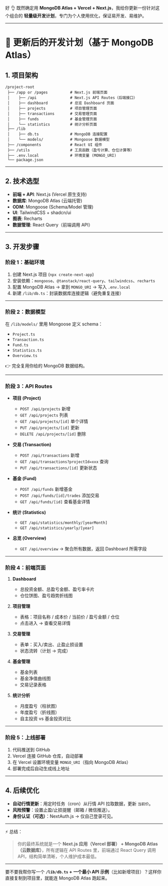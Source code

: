 好 👌 既然确定用 **MongoDB Atlas + Vercel + Next.js**，我给你更新一份针对这个组合的 **轻量级开发计划**，专门为个人使用优化，保证易开发、易维护。

---

# 🚀 更新后的开发计划（基于 MongoDB Atlas）

## 1. 项目架构

```
/project-root
 ├── /app or /pages          # Next.js 前端页面
 │    ├── /api               # Next.js API Routes（后端接口）
 │    ├── dashboard          # 总览 Dashboard 页面
 │    ├── projects           # 项目管理页面
 │    ├── transactions       # 交易管理页面
 │    ├── funds              # 基金管理页面
 │    └── statistics         # 统计分析页面
 ├── /lib
 │    ├── db.ts              # MongoDB 连接配置
 │    └── models/            # Mongoose 数据模型
 ├── /components             # React UI 组件
 ├── /utils                  # 工具函数（盈亏计算、仓位计算等）
 ├── .env.local              # 环境变量 (MONGO_URI)
 └── package.json
```

---

## 2. 技术选型

* **前端 + API**: Next.js (Vercel 原生支持)
* **数据库**: MongoDB Atlas (云端托管)
* **ODM**: Mongoose (Schema/Model 管理)
* **UI**: TailwindCSS + shadcn/ui
* **图表**: Recharts
* **数据管理**: React Query（前端调用 API）

---

## 3. 开发步骤

### 阶段 1：基础环境

1. 创建 Next.js 项目 (`npx create-next-app`)
2. 安装依赖：`mongoose`、`@tanstack/react-query`、`tailwindcss`、`recharts`
3. 配置 MongoDB Atlas → 拿到 `MONGO_URI` → 写入 `.env.local`
4. 新建 `/lib/db.ts`：封装数据库连接逻辑（避免重复连接）

---

### 阶段 2：数据模型

在 `/lib/models/` 里用 Mongoose 定义 schema：

* `Project.ts`
* `Transaction.ts`
* `Fund.ts`
* `Statistics.ts`
* `Overview.ts`

👉 完全复用你给的 MongoDB 数据结构。

---

### 阶段 3：API Routes

* **项目 (Project)**

  * `POST /api/projects` 新增
  * `GET /api/projects` 列表
  * `GET /api/projects/[id]` 单个详情
  * `PUT /api/projects/[id]` 更新
  * `DELETE /api/projects/[id]` 删除

* **交易 (Transaction)**

  * `POST /api/transactions` 新增
  * `GET /api/transactions?projectId=xxx` 查询
  * `PUT /api/transactions/[id]` 更新状态

* **基金 (Fund)**

  * `POST /api/funds` 新增基金
  * `POST /api/funds/[id]/trades` 添加交易
  * `GET /api/funds/[id]` 查看基金详情

* **统计 (Statistics)**

  * `GET /api/statistics/monthly/[yearMonth]`
  * `GET /api/statistics/yearly/[year]`

* **总览 (Overview)**

  * `GET /api/overview` → 聚合所有数据，返回 Dashboard 所需字段

---

### 阶段 4：前端页面

1. **Dashboard**

   * 总投资金额、总盈亏金额、盈亏率卡片
   * 仓位饼图、盈亏趋势折线图

2. **项目管理**

   * 表格：项目名称 / 成本价 / 当前价 / 盈亏金额 / 仓位
   * 点击进入 → 查看交易详情

3. **交易管理**

   * 表单：买入/卖出、止盈止损设置
   * 状态流转（计划 → 完成）

4. **基金管理**

   * 基金列表
   * 基金净值曲线图
   * 交易记录表格

5. **统计分析**

   * 月度盈亏（柱状图）
   * 年度盈亏（折线图）
   * 自主投资 vs 基金投资对比

---

### 阶段 5：上线部署

1. 代码推送到 GitHub
2. Vercel 连接 GitHub 仓库，自动部署
3. 在 Vercel 设置环境变量 `MONGO_URI`（指向 MongoDB Atlas）
4. 部署完成后自动生成线上地址

---

## 4. 后续优化

* **自动行情更新**：用定时任务（cron）从行情 API 拉取数据，更新 `当前价`。
* **风险预警**：设置止盈/止损提醒（邮箱 / 微信推送）。
* **身份认证（可选）**：NextAuth.js → 仅自己登录可见。

---

⚡ 总结：

> 你的最终系统就是一个 **Next.js 应用（Vercel 部署） + MongoDB Atlas（云数据库）**，所有逻辑在 API Routes 里，前端通过 React Query 调用 API，结构简单清晰，个人维护成本最低。

---

要不要我帮你写一个 **`/lib/db.ts` + 一个最小 API 示例**（比如新增项目）？这样你直接复制到项目里，就能连 MongoDB Atlas 跑起来。
